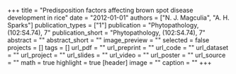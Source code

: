 +++
title = "Predisposition factors affecting brown spot disease development in rice"
date = "2012-01-01"
authors = ["N. J. Magculia", "A. H. Sparks"]
publication_types = ["1"]
publication = "Phytopathology, (102:S4.74), 7"
publication_short = "Phytopathology, (102:S4.74), 7"
abstract = ""
abstract_short = ""
image_preview = ""
selected = false
projects = []
tags = []
url_pdf = ""
url_preprint = ""
url_code = ""
url_dataset = ""
url_project = ""
url_slides = ""
url_video = ""
url_poster = ""
url_source = ""
math = true
highlight = true
[header]
image = ""
caption = ""
+++
